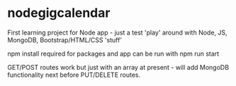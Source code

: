 # nodegigcalendar
First learning project for Node app - just a test 'play' around with Node, JS, MongoDB, Bootstrap/HTML/CSS 'stuff'

npm install required for packages and app can be run with npm run start

GET/POST routes work but just with an array at present - will add MongoDB functionality next before PUT/DELETE routes. 
